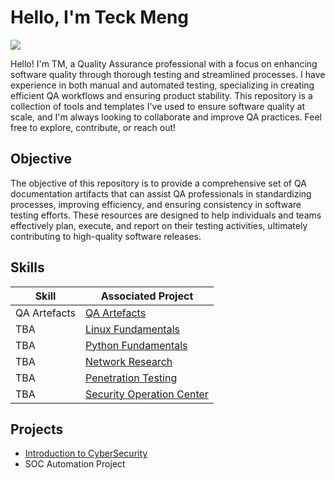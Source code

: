 # Hello, I'm Teck Meng
<a href="https://linkedin.com/in/teck-meng-bb8379142/"><img src="https://img.shields.io/badge/-LinkedIn-0072b1?&style=for-the-badge&logo=linkedin&logoColor=white"/></a>

Hello! I'm TM, a Quality Assurance professional with a focus on enhancing software quality through thorough testing and streamlined processes. I have experience in both manual and automated testing, specializing in creating efficient QA workflows and ensuring product stability. This repository is a collection of tools and templates I've used to ensure software quality at scale, and I'm always looking to collaborate and improve QA practices. Feel free to explore, contribute, or reach out!

## Objective

The objective of this repository is to provide a comprehensive set of QA documentation artifacts that can assist QA professionals in standardizing processes, improving efficiency, and ensuring consistency in software testing efforts. These resources are designed to help individuals and teams effectively plan, execute, and report on their testing activities, ultimately contributing to high-quality software releases.

## Skills

| Skill                                         | Associated Project         |
|-----------------------------------------------|----------------------------|
| QA Artefacts | <a href="https://github.com/frostytm90/QA-artifacts">QA Artefacts</a>|
| TBA | <a href="https://google.com">Linux Fundamentals</a>|
| TBA | <a href="https://google.com">Python Fundamentals</a>|
| TBA | <a href="https://google.com">Network Research</a>|
| TBA | <a href="https://google.com">Penetration Testing</a>|
| TBA | <a href="https://google.com">Security Operation Center</a>|

## Projects
- <a href="https://github.com/frostytm90/CyberFoundations/tree/main">Introduction to CyberSecurity</a>
- SOC Automation Project
